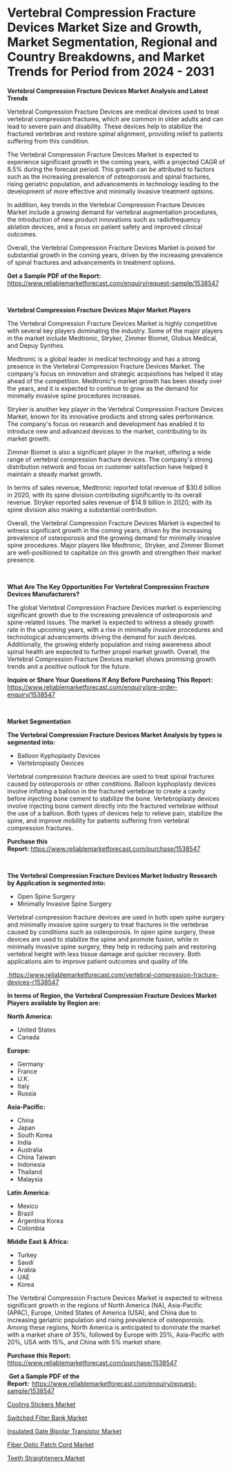 <p><h1>Vertebral Compression Fracture Devices Market Size and Growth, Market Segmentation, Regional and Country Breakdowns, and Market Trends for Period from 2024 -  2031</h1></p><p><strong>Vertebral Compression Fracture Devices Market Analysis and Latest Trends</strong></p>
<p><p>Vertebral Compression Fracture Devices are medical devices used to treat vertebral compression fractures, which are common in older adults and can lead to severe pain and disability. These devices help to stabilize the fractured vertebrae and restore spinal alignment, providing relief to patients suffering from this condition.</p><p>The Vertebral Compression Fracture Devices Market is expected to experience significant growth in the coming years, with a projected CAGR of 8.5% during the forecast period. This growth can be attributed to factors such as the increasing prevalence of osteoporosis and spinal fractures, rising geriatric population, and advancements in technology leading to the development of more effective and minimally invasive treatment options.</p><p>In addition, key trends in the Vertebral Compression Fracture Devices Market include a growing demand for vertebral augmentation procedures, the introduction of new product innovations such as radiofrequency ablation devices, and a focus on patient safety and improved clinical outcomes.</p><p>Overall, the Vertebral Compression Fracture Devices Market is poised for substantial growth in the coming years, driven by the increasing prevalence of spinal fractures and advancements in treatment options.</p></p>
<p><strong>Get a Sample PDF of the Report:&nbsp;</strong> <a href="https://www.reliablemarketforecast.com/enquiry/request-sample/1538547">https://www.reliablemarketforecast.com/enquiry/request-sample/1538547</a></p>
<p>&nbsp;</p>
<p><strong>Vertebral Compression Fracture Devices Major Market Players</strong></p>
<p><p>The Vertebral Compression Fracture Devices Market is highly competitive with several key players dominating the industry. Some of the major players in the market include Medtronic, Stryker, Zimmer Biomet, Globus Medical, and Depuy Synthes.</p><p>Medtronic is a global leader in medical technology and has a strong presence in the Vertebral Compression Fracture Devices Market. The company's focus on innovation and strategic acquisitions has helped it stay ahead of the competition. Medtronic's market growth has been steady over the years, and it is expected to continue to grow as the demand for minimally invasive spine procedures increases.</p><p>Stryker is another key player in the Vertebral Compression Fracture Devices Market, known for its innovative products and strong sales performance. The company's focus on research and development has enabled it to introduce new and advanced devices to the market, contributing to its market growth.</p><p>Zimmer Biomet is also a significant player in the market, offering a wide range of vertebral compression fracture devices. The company's strong distribution network and focus on customer satisfaction have helped it maintain a steady market growth.</p><p>In terms of sales revenue, Medtronic reported total revenue of $30.6 billion in 2020, with its spine division contributing significantly to its overall revenue. Stryker reported sales revenue of $14.9 billion in 2020, with its spine division also making a substantial contribution.</p><p>Overall, the Vertebral Compression Fracture Devices Market is expected to witness significant growth in the coming years, driven by the increasing prevalence of osteoporosis and the growing demand for minimally invasive spine procedures. Major players like Medtronic, Stryker, and Zimmer Biomet are well-positioned to capitalize on this growth and strengthen their market presence.</p></p>
<p>&nbsp;</p>
<p><strong>What Are The Key Opportunities For Vertebral Compression Fracture Devices Manufacturers?</strong></p>
<p><p>The global Vertebral Compression Fracture Devices market is experiencing significant growth due to the increasing prevalence of osteoporosis and spine-related issues. The market is expected to witness a steady growth rate in the upcoming years, with a rise in minimally invasive procedures and technological advancements driving the demand for such devices. Additionally, the growing elderly population and rising awareness about spinal health are expected to further propel market growth. Overall, the Vertebral Compression Fracture Devices market shows promising growth trends and a positive outlook for the future.</p></p>
<p><strong>Inquire or Share Your Questions If Any Before Purchasing This Report:</strong> <a href="https://www.reliablemarketforecast.com/enquiry/pre-order-enquiry/1538547">https://www.reliablemarketforecast.com/enquiry/pre-order-enquiry/1538547</a></p>
<p>&nbsp;</p>
<p><strong>Market Segmentation</strong></p>
<p><strong>The Vertebral Compression Fracture Devices Market Analysis by types is segmented into:</strong></p>
<p><ul><li>Balloon Kyphoplasty Devices</li><li>Vertebroplasty Devices</li></ul></p>
<p><p>Vertebral compression fracture devices are used to treat spinal fractures caused by osteoporosis or other conditions. Balloon kyphoplasty devices involve inflating a balloon in the fractured vertebrae to create a cavity before injecting bone cement to stabilize the bone. Vertebroplasty devices involve injecting bone cement directly into the fractured vertebrae without the use of a balloon. Both types of devices help to relieve pain, stabilize the spine, and improve mobility for patients suffering from vertebral compression fractures.</p></p>
<p><strong>Purchase this Report:&nbsp;</strong><a href="https://www.reliablemarketforecast.com/purchase/1538547">https://www.reliablemarketforecast.com/purchase/1538547</a></p>
<p>&nbsp;</p>
<p><strong>The Vertebral Compression Fracture Devices Market Industry Research by Application is segmented into:</strong></p>
<p><ul><li>Open Spine Surgery</li><li>Minimally Invasive Spine Surgery</li></ul></p>
<p><p>Vertebral compression fracture devices are used in both open spine surgery and minimally invasive spine surgery to treat fractures in the vertebrae caused by conditions such as osteoporosis. In open spine surgery, these devices are used to stabilize the spine and promote fusion, while in minimally invasive spine surgery, they help in reducing pain and restoring vertebral height with less tissue damage and quicker recovery. Both applications aim to improve patient outcomes and quality of life.</p></p>
<p><a href="https://www.reliablemarketforecast.com/vertebral-compression-fracture-devices-r1538547">&nbsp;https://www.reliablemarketforecast.com/vertebral-compression-fracture-devices-r1538547</a></p>
<p><strong>In terms of Region, the Vertebral Compression Fracture Devices Market Players available by Region are:</strong></p>
<p>
    <p> <strong> North America: </strong>
        <ul>
            <li>United States</li>
            <li>Canada</li>
        </ul>
        </p> 
    <p> <strong> Europe: </strong>
        <ul>
            <li>Germany</li>
            <li>France</li>
            <li>U.K.</li>
            <li>Italy</li>
            <li>Russia</li>
        </ul>
        </p> 
    <p> <strong> Asia-Pacific: </strong>
        <ul>
            <li>China</li>
            <li>Japan</li>
            <li>South Korea</li>
            <li>India</li>
            <li>Australia</li>
            <li>China Taiwan</li>
            <li>Indonesia</li>
            <li>Thailand</li>
            <li>Malaysia</li>
        </ul>
        </p> 
    <p> <strong> Latin America: </strong>
        <ul>
            <li>Mexico</li>
            <li>Brazil</li>
            <li>Argentina Korea</li>
            <li>Colombia</li>
        </ul>
        </p> 
    <p> <strong> Middle East & Africa: </strong>
        <ul>
            <li>Turkey</li>
            <li>Saudi</li>
            <li>Arabia</li>
            <li>UAE</li>
            <li>Korea</li>
        </ul>
    </p>
    </p>
<p><p>The Vertebral Compression Fracture Devices Market is expected to witness significant growth in the regions of North America (NA), Asia-Pacific (APAC), Europe, United States of America (USA), and China due to increasing geriatric population and rising prevalence of osteoporosis. Among these regions, North America is anticipated to dominate the market with a market share of 35%, followed by Europe with 25%, Asia-Pacific with 20%, USA with 15%, and China with 5% market share.</p></p>
<p><strong>Purchase this Report: </strong><a href="https://www.reliablemarketforecast.com/purchase/1538547">https://www.reliablemarketforecast.com/purchase/1538547</a></p>
<p>&nbsp;<strong>Get a Sample PDF of the Report:&nbsp;&nbsp;</strong><a href="https://www.reliablemarketforecast.com/enquiry/request-sample/1538547">https://www.reliablemarketforecast.com/enquiry/request-sample/1538547</a></p>
<p><strong></strong></p>
<p><p><a href="https://github.com/qndifksd5/Market-Research-Report-List-1/blob/main/cooling-stickers-market.md">Cooling Stickers Market</a></p><p><a href="https://medium.com/@amandaexton567/comprehensive-analysis-of-the-global-switched-filter-bank-market-growth-trends-market-forecasts-3643a760cb91">Switched Filter Bank Market</a></p><p><a href="https://medium.com/@bradleyills65767/global-insulated-gate-bipolar-transistor-industry-types-applications-market-players-regional-d81f8dd260c1">Insulated Gate Bipolar Transistor Market</a></p><p><a href="https://medium.com/@susanabraun1964/global-fiber-optic-patch-cord-market-size-and-market-trends-analysis-by-regional-outlook-3e4983f3d138">Fiber Optic Patch Cord Market</a></p><p><a href="https://github.com/JameTravis/Market-Research-Report-List-6/blob/main/teeth-straighteners-market.md">Teeth Straighteners Market</a></p></p>